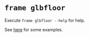 # `frame glbfloor`

Execute `frame glbfloor --help` for help.

See [here](example/README.md) for some examples.
